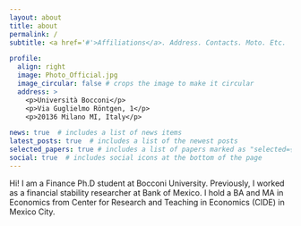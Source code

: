 ```yaml
---
layout: about
title: about
permalink: /
subtitle: <a href='#'>Affiliations</a>. Address. Contacts. Moto. Etc.

profile:
  align: right
  image: Photo_Official.jpg
  image_circular: false # crops the image to make it circular
  address: >
    <p>Università Bocconi</p>
    <p>Via Guglielmo Röntgen, 1</p>
    <p>20136 Milano MI, Italy</p>

news: true  # includes a list of news items
latest_posts: true  # includes a list of the newest posts
selected_papers: true # includes a list of papers marked as "selected={true}"
social: true  # includes social icons at the bottom of the page
---
```


Hi! I am a Finance Ph.D student at Bocconi University. Previously, I worked as a financial stability researcher at Bank of Mexico. I hold a BA and MA in Economics from Center for Research and Teaching in Economics (CIDE) in Mexico City.
